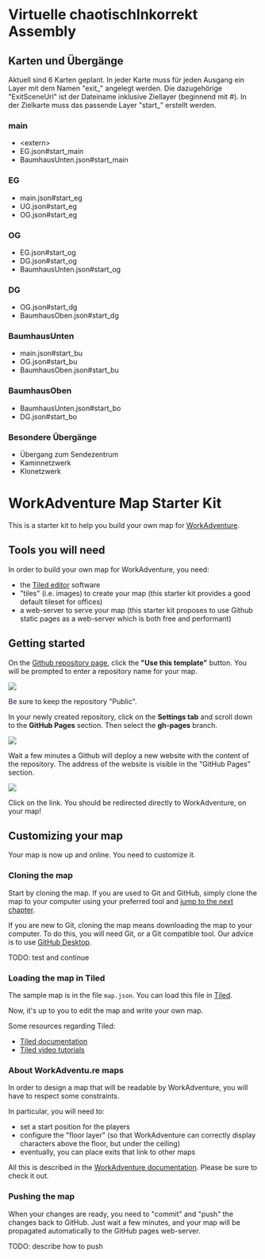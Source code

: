# Virtuelle chaotischInkorrekt Assembly

## Karten und Übergänge

Aktuell sind 6 Karten geplant. In jeder Karte muss für jeden Ausgang ein Layer mit dem Namen "exit_<zielkarte>" angelegt werden. Die dazugehörige "ExitSceneUrl" ist der Dateiname inklusive Ziellayer (beginnend mit #). In der Zielkarte muss das passende Layer "start_<herkunftskarte>" erstellt werden.

### main
* &lt;extern&gt;
* EG.json#start_main 
* BaumhausUnten.json#start_main
  
### EG
* main.json#start_eg
* UG.json#start_eg
* OG.json#start_eg

### OG
* EG.json#start_og
* DG.json#start_og
* BaumhausUnten.json#start_og

### DG
* OG.json#start_dg
* BaumhausOben.json#start_dg

### BaumhausUnten
* main.json#start_bu
* OG.json#start_bu
* BaumhausOben.json#start_bu

### BaumhausOben
* BaumhausUnten.json#start_bo
* DG.json#start_bo

### Besondere Übergänge
* Übergang zum Sendezentrum
* Kaminnetzwerk
* Klonetzwerk

# WorkAdventure Map Starter Kit

This is a starter kit to help you build your own map for [WorkAdventure](https://workadventu.re).

## Tools you will need

In order to build your own map for WorkAdventure, you need:

- the [Tiled editor](https://www.mapeditor.org/) software
- "tiles" (i.e. images) to create your map (this starter kit provides a good default tileset for offices)
- a web-server to serve your map (this starter kit proposes to use Github static pages as a web-server which is both free and performant)

## Getting started

On the [Github repository page](https://github.com/thecodingmachine/workadventure-map-starter-kit),
click the **"Use this template"** button. You will be prompted to enter a repository name for your map.

![](docs/create_repo.png)

Be sure to keep the repository "Public".

In your newly created repository, click on the **Settings tab** and scroll down to the **GitHub Pages** section.
Then select the **gh-pages** branch. 

![](docs/github_pages.png)

Wait a few minutes a Github will deploy a new website with the content of the repository.
The address of the website is visible in the "GitHub Pages" section.

![](docs/website_address.png)

Click on the link. You should be redirected directly to WorkAdventure, on your map!

## Customizing your map

Your map is now up and online. You need to customize it.

### Cloning the map

Start by cloning the map. If you are used to Git and GitHub, simply clone the map
to your computer using your preferred tool and [jump to the next chapter](#loading-the-map-in-tiled).

If you are new to Git, cloning the map means downloading the map to your computer.
To do this, you will need Git, or a Git compatible tool. Our advice is to use
[GitHub Desktop](https://desktop.github.com/).

TODO: test and continue

### Loading the map in Tiled

The sample map is in the file `map.json`.
You can load this file in [Tiled](https://www.mapeditor.org/).

Now, it's up to you to edit the map and write your own map.

Some resources regarding Tiled:

- [Tiled documentation](https://doc.mapeditor.org/en/stable/manual/introduction/)
- [Tiled video tutorials](https://www.gamefromscratch.com/post/2015/10/14/Tiled-Map-Editor-Tutorial-Series.aspx)

### About WorkAdventu.re maps

In order to design a map that will be readable by WorkAdventure, you will have to respect some constraints.

In particular, you will need to:

- set a start position for the players
- configure the "floor layer" (so that WorkAdventure can correctly display characters above the floor, but under the ceiling)
- eventually, you can place exits that link to other maps

All this is described in the [WorkAdventure documentation](https://github.com/thecodingmachine/workadventure/#designing-a-map).
Please be sure to check it out. 

### Pushing the map

When your changes are ready, you need to "commit" and "push" the changes back to GitHub.
Just wait a few minutes, and your map will be propagated automatically to the GitHub pages web-server.

TODO: describe how to push

